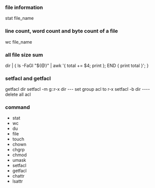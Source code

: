 
### file information
stat file_name

### line count, word count and byte count of a file
wc file_name

### all file size sum
dir | { ls -FaGl "${@}" | awk '{ total += $4; print }; END { print total }'; }

### setfacl and getfacl
getfacl dir
setfacl -m g::r-x dir   --- set group acl to r-x
setfacl -b dir     ---- delete all acl 







### command 
 * stat
 * wc
 * du
 * file  
 * touch
 * chown
 * chgrp
 * chmod
 * umask
 * setfacl
 * getfacl 
 * chattr
 * lsattr
